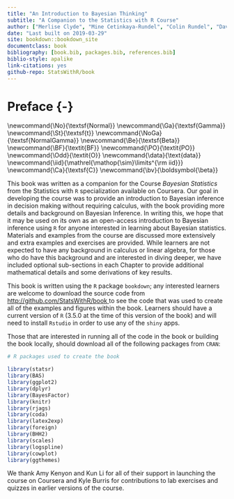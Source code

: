 ```yaml
--- 
title: "An Introduction to Bayesian Thinking"
subtitle: "A Companion to the Statistics with R Course"
author: ["Merlise Clyde", "Mine Cetinkaya-Rundel", "Colin Rundel", "David Banks", "Christine Chai","Lizzy Huang"]
date: "Last built on 2019-03-29"
site: bookdown::bookdown_site
documentclass: book
bibliography: [book.bib, packages.bib, references.bib]
biblio-style: apalike
link-citations: yes
github-repo: StatsWithR/book
---
```

# Preface {-}

\newcommand{\No}{\textsf{Normal}}
\newcommand{\Ga}{\textsf{Gamma}}
\newcommand{\St}{\textsf{t}}
\newcommand{\NoGa}{\textsf{NormalGamma}}
\newcommand{\Be}{\textsf{Beta}}
\newcommand{\BF}{\textit{BF}}
\newcommand{\PO}{\textit{PO}}
\newcommand{\Odd}{\textit{O}}
\newcommand{\data}{\text{data}}
\newcommand{\iid}{\mathrel{\mathop{\sim}\limits^{\rm iid}}}
\newcommand{\Ca}{\textsf{C}}
\newcommand{\bv}{\boldsymbol{\beta}}

This book was written as a companion for the Course *Bayesian Statistics* from the Statistics with `R` specialization available on Coursera. Our goal in developing the course was to provide an introduction to Bayesian inference in decision making without requiring calculus, with the book providing more details and background on Bayesian Inference. In writing this, we hope that it may be used on its own as an open-access introduction to Bayesian inference using `R` for anyone interested in learning about Bayesian statistics. Materials and examples from the course are discussed more extensively and extra examples and exercises are provided. While learners are not expected to have any background in calculus or linear algebra, for those who do have this background and are interested in diving deeper, we have included optional sub-sections  in each Chapter to provide additional mathematical details and some derivations of key results.

This book is written using the `R` package `bookdown`; any interested learners are welcome to download the source code from [http://github.com/StatsWithR/book ](github) to see the code that was used to create all of the examples and figures within the book.   Learners should have a current version of `R` (3.5.0 at the time of this version of the book) and will need to install `Rstudio` in order to use any of the `shiny` apps.  

Those that are interested in running all of the code in the book or building the book locally, should download all of the following packages from  `CRAN`:


```r
# R packages used to create the book

library(statsr)
library(BAS)
library(ggplot2)
library(dplyr)
library(BayesFactor)
library(knitr)
library(rjags)
library(coda) 
library(latex2exp)
library(foreign)
library(BHH2)
library(scales)
library(logspline)
library(cowplot)
library(ggthemes)
```


We thank Amy Kenyon and Kun Li for all of their support in launching the course on Coursera and Kyle Burris for contributions to lab exercises and quizzes in earlier versions of the course.

